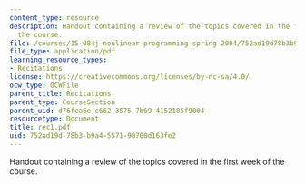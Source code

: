 ```yaml
---
content_type: resource
description: Handout containing a review of the topics covered in the first week of
  the course.
file: /courses/15-084j-nonlinear-programming-spring-2004/752ad19d78b3b9a4557190700d163fe2_rec1.pdf
file_type: application/pdf
learning_resource_types:
- Recitations
license: https://creativecommons.org/licenses/by-nc-sa/4.0/
ocw_type: OCWFile
parent_title: Recitations
parent_type: CourseSection
parent_uid: d76fca6e-c662-3575-7b69-4152185f9004
resourcetype: Document
title: rec1.pdf
uid: 752ad19d-78b3-b9a4-5571-90700d163fe2
---
```

Handout containing a review of the topics covered in the first week of the course.